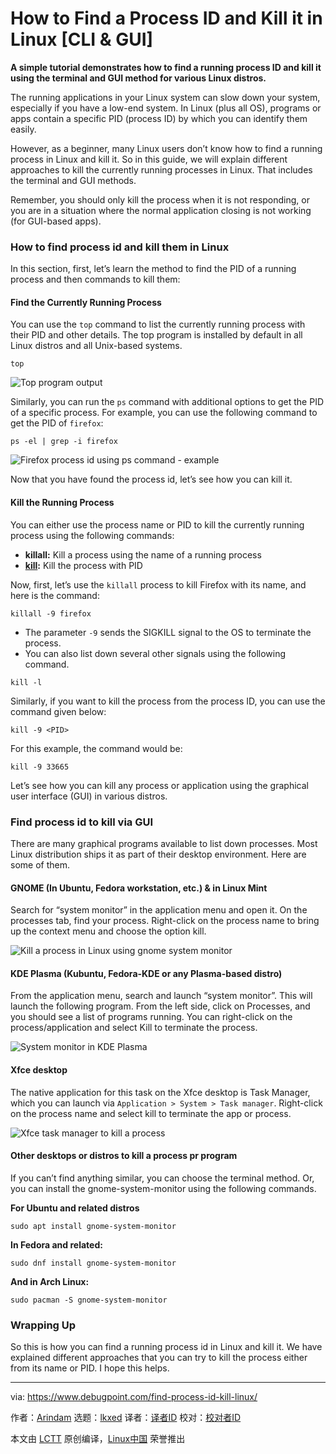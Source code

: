 [#]: subject: "How to Find a Process ID and Kill it in Linux [CLI & GUI]"
[#]: via: "https://www.debugpoint.com/find-process-id-kill-linux/"
[#]: author: "Arindam https://www.debugpoint.com/author/admin1/"
[#]: collector: "lkxed"
[#]: translator: " "
[#]: reviewer: " "
[#]: publisher: " "
[#]: url: " "

How to Find a Process ID and Kill it in Linux [CLI & GUI]
======

**A simple tutorial demonstrates how to find a running process ID and kill it using the terminal and GUI method for various Linux distros.**

The running applications in your Linux system can slow down your system, especially if you have a low-end system. In Linux (plus all OS), programs or apps contain a specific PID (process ID) by which you can identify them easily.

However, as a beginner, many Linux users don’t know how to find a running process in Linux and kill it. So in this guide, we will explain different approaches to kill the currently running processes in Linux. That includes the terminal and GUI methods.

Remember, you should only kill the process when it is not responding, or you are in a situation where the normal application closing is not working (for GUI-based apps).

### How to find process id and kill them in Linux

In this section, first, let’s learn the method to find the PID of a running process and then commands to kill them:

#### Find the Currently Running Process

You can use the `top` command to list the currently running process with their PID and other details. The top program is installed by default in all Linux distros and all Unix-based systems.

```
top
```

![Top program output][1]

Similarly, you can run the `ps` command with additional options to get the PID of a specific process. For example, you can use the following command to get the PID of `firefox`:

```
ps -el | grep -i firefox
```

![Firefox process id using ps command - example][2]

Now that you have found the process id, let’s see how you can kill it.

#### Kill the Running Process

You can either use the process name or PID to kill the currently running process using the following commands: 

- **killall:** Kill a process using the name of a running process
- **[kill][3]:** Kill the process with PID

Now, first, let’s use the `killall` process to kill Firefox with its name, and here is the command:

```
killall -9 firefox
```

- The parameter `-9` sends the SIGKILL signal to the OS to terminate the process.
- You can also list down several other signals using the following command.

```
kill -l
```

Similarly, if you want to kill the process from the process ID, you can use the command given below: 

```
kill -9 <PID>
```

For this example, the command would be:

```
kill -9 33665
```

Let’s see how you can kill any process or application using the graphical user interface (GUI) in various distros.

### Find process id to kill via GUI

There are many graphical programs available to list down processes. Most Linux distribution ships it as part of their desktop environment. Here are some of them.

#### GNOME (In Ubuntu, Fedora workstation, etc.) & in Linux Mint

Search for “system monitor” in the application menu and open it. On the processes tab, find your process. Right-click on the process name to bring up the context menu and choose the option kill.

![Kill a process in Linux using gnome system monitor][4]

#### KDE Plasma (Kubuntu, Fedora-KDE or any Plasma-based distro)

From the application menu, search and launch “system monitor”. This will launch the following program. From the left side, click on Processes, and you should see a list of programs running. You can right-click on the process/application and select Kill to terminate the process.

![System monitor in KDE Plasma][5]

#### Xfce desktop

The native application for this task on the Xfce desktop is Task Manager, which you can launch via `Application > System > Task manager`. Right-click on the process name and select kill to terminate the app or process.

![Xfce task manager to kill a process][6]

#### Other desktops or distros to kill a process pr program

If you can’t find anything similar, you can choose the terminal method. Or, you can install the gnome-system-monitor using the following commands.

**For Ubuntu and related distros**

```
sudo apt install gnome-system-monitor
```

**In Fedora and related:**

```
sudo dnf install gnome-system-monitor
```

**And in Arch Linux:**

```
sudo pacman -S gnome-system-monitor
```

### Wrapping Up

So this is how you can find a running process id in Linux and kill it. We have explained different approaches that you can try to kill the process either from its name or PID. I hope this helps.

--------------------------------------------------------------------------------

via: https://www.debugpoint.com/find-process-id-kill-linux/

作者：[Arindam][a]
选题：[lkxed][b]
译者：[译者ID](https://github.com/译者ID)
校对：[校对者ID](https://github.com/校对者ID)

本文由 [LCTT](https://github.com/LCTT/TranslateProject) 原创编译，[Linux中国](https://linux.cn/) 荣誉推出

[a]: https://www.debugpoint.com/author/admin1/
[b]: https://github.com/lkxed
[1]: https://www.debugpoint.com/wp-content/uploads/2022/12/Top-program-output.jpg
[2]: https://www.debugpoint.com/wp-content/uploads/2022/12/Firefox-process-id-using-ps-command-example.jpg
[3]: https://linux.die.net/man/1/kill
[4]: https://www.debugpoint.com/wp-content/uploads/2022/12/Kill-a-process-in-Linux-using-gnome-system-monitor.jpg
[5]: https://www.debugpoint.com/wp-content/uploads/2022/12/System-monitor-in-KDE-Plasma.jpg
[6]: https://www.debugpoint.com/wp-content/uploads/2022/12/Xfce-task-manager-to-kill-a-process.jpg
